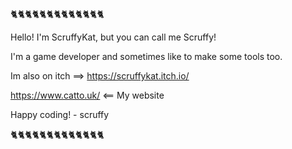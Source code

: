 🐈🐈🐈🐈🐈🐈🐈🐈🐈🐈🐈🐈🐈

Hello! I'm ScruffyKat, but you can call me Scruffy!

I'm a game developer and sometimes like to make some tools too.

Im also on itch ==> https://scruffykat.itch.io/

https://www.catto.uk/ <== My website

Happy coding!  - scruffy

🐈🐈🐈🐈🐈🐈🐈🐈🐈🐈🐈🐈🐈

